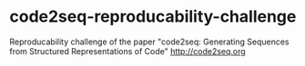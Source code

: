 # code2seq-reproducability-challenge
Reproducability challenge of the paper "code2seq: Generating Sequences from Structured Representations of Code" http://code2seq.org
